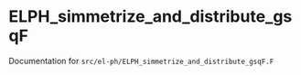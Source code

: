 # ELPH_simmetrize_and_distribute_gsqF

Documentation for `src/el-ph/ELPH_simmetrize_and_distribute_gsqF.F`
